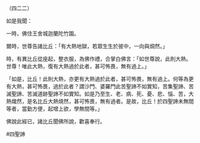 （四二二）

如是我聞：

一時，佛住王舍城迦蘭陀竹園。

爾時，世尊告諸比丘：「有大熱地獄，若眾生生於彼中，一向與烔然。」

時，有異比丘從座起，整衣服，為佛作禮，合掌白佛言：「如世尊說，此則大熱。世尊！唯此大熱，復有大熱過於此者，甚可怖畏，無有過上。」

「如是，比丘！此則大熱，亦更有大熱過於此者，甚可怖畏，無有過上。何等為更有大熱，甚可怖畏，過於此者？謂沙門、婆羅門此苦聖諦不如實知，苦集聖諦、苦滅聖諦、苦滅道跡聖諦不如實知。如是乃至生、老、病、死、憂、悲、惱、苦，大熱熾然，是名比丘大熱燒然，甚可怖畏，無有過者。是故，比丘！於四聖諦未無間等者，當勤方便，起增上欲，學無間等。」

佛說此經已，諸比丘聞佛所說，歡喜奉行。



#四聖諦
